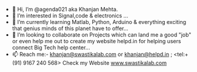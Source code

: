 - 👋 Hi, I’m @agenda021 aka Khanjan Mehta.
- 👀 I’m interested in Signal,code & electronics ...
- 🌱 I’m currently learning Matlab, Python, Arduino & everything exciting that genius minds of this planet have to offer...
- 💞️ I’m looking to collaborate on Projects which can land me a good "job" or even help me out to create my website helpd.in for helping users connect Big Tech help      center...
- 📫 Reach me:- khanjan@swastikalab.com or khanjan@helpd.in ; <tel:+(91) 9167 240 568> Check my Website www.swastikalab.com

<!---
agenda021/agenda021 is a ✨ special ✨ repository because its `README.md` (this file) appears on your GitHub profile.
You can click the Preview link to take a look at your changes.
--->
